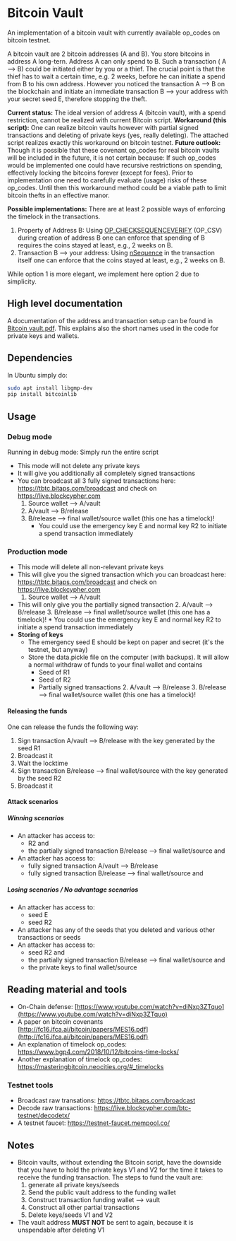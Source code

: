 # Bitcoin Vault
An implementation of a bitcoin vault with currently available op_codes on bitcoin testnet.

A bitcoin vault are 2 bitcoin addresses (A and B). You store bitcoins in address A long-tern. Address A can only spend to B. Such a transaction ( A --> B) could be initiated either by you or a thief.  The crucial point is that the thief has to wait a certain time, e.g. 2 weeks, before he can initiate a spend from B to his own address. However you noticed the transaction A --> B on the blockchain and initiate an immediate transaction B --> your address with your secret seed E, therefore stopping the theft. 

**Current status:** The ideal version of address A (bitcoin vault), with a spend restriction, cannot be realized with current Bitcoin script.
**Workaround (this script):** One can realize bitcoin vaults however with partial signed transactions and deleting of private keys (yes, really deleting).  The attached script realizes exactly this workaround on bitcoin testnet. 
**Future outlook:** Though it is possible that these covenant op_codes  for real bitcoin vaults will be included in the future, it is not certain because: If such op_codes would be implemented one could have recursive restrictions on spending, effectively locking the bitcoins forever (except for fees). Prior to implementation one need to carefully evaluate (usage) risks of these op_codes. Until then this workaround method could be a viable path to limit bitcoin thefts in an effective manor.

**Possible implementations:** There are at least 2 possible ways of enforcing the timelock in the transactions.

 1. Property of Address B: Using  [OP_CHECKSEQUENCEVERIFY](https://masteringbitcoin.neocities.org/#_timelocks) (OP_CSV)  during creation of address B one can enforce that spending of B requires the coins stayed at least, e.g., 2 weeks on B.
 2. Transaction B --> your address: Using  [nSequence](https://masteringbitcoin.neocities.org/#_timelocks) in the transaction itself one can enforce that the coins stayed at least, e.g., 2 weeks on B.

While option 1 is more elegant, we implement here option 2 due to simplicity.

## High level documentation
A documentation of the address and transaction setup can be found in [Bitcoin vault.pdf](Bitcoin%20vault.pdf).  This explains also the short names used in the code for private keys and wallets.

##  Dependencies
In Ubuntu simply do:
```sh
sudo apt install libgmp-dev
pip install bitcoinlib
```
## Usage

### Debug mode
Running in debug mode:  Simply run the entire script
* This mode will not delete any private keys
* It will give you additionally all completely signed transactions
* You can broadcast all 3 fully signed transactions here:   https://tbtc.bitaps.com/broadcast  and check on   https://live.blockcypher.com
	1. Source wallet --> A/vault
	2. A/vault --> B/release
	3. B/release --> final wallet/source wallet  (this one has a timelock)!
		* You could use the emergency key E and normal key R2 to initiate a spend transaction immediately

### Production mode
* This mode will delete all non-relevant private keys
* This will give you the signed transaction which you can broadcast here:   https://tbtc.bitaps.com/broadcast   and check on   https://live.blockcypher.com
	1. Source wallet --> A/vault
* This will only give you the partially signed transaction
	2. A/vault --> B/release
	3. B/release --> final wallet/source wallet  (this one has a timelock)!
		* You could use the emergency key E and normal key R2 to initiate a spend transaction immediately
* **Storing of keys**
	* The emergency seed E should be kept on paper and secret (it's the testnet, but anyway) 
	* Store the data.pickle file on the computer  (with backups). It will allow a normal withdraw of funds to your final wallet and contains
		* Seed of R1
		* Seed of R2
		* Partially signed transactions 
			2. A/vault --> B/release
			3. B/release --> final wallet/source wallet  (this one has a timelock)!

#### Releasing the funds
One can release the funds the following way:
1. Sign transaction A/vault --> B/release  with the key generated by the seed R1
2. Broadcast it
3. Wait the locktime
4. Sign transaction B/release --> final wallet/source with the key generated by the seed R2
5. Broadcast it

#### Attack scenarios
##### Winning scenarios
* An attacker has access to:
	* R2 and
	* the partially signed transaction B/release --> final wallet/source and
* An attacker has access to:
	* fully signed transaction A/vault --> B/release
	* fully signed transaction B/release --> final wallet/source and

##### Losing scenarios / No advantage scenarios
* An attacker has access to:
	* seed E
	* seed R2
* An attacker has any of the seeds that you deleted and various other transactions or seeds
* An attacker has access to:
	* seed R2 and
	* the partially signed transaction B/release --> final wallet/source and
	* the private keys to final wallet/source


## Reading material and tools


* On-Chain defense: [https://www.youtube.com/watch?v=diNxp3ZTquo](https://www.youtube.com/watch?v=diNxp3ZTquo) 
* A paper on bitcoin covenants  [http://fc16.ifca.ai/bitcoin/papers/MES16.pdf](http://fc16.ifca.ai/bitcoin/papers/MES16.pdf)
* An explanation of timelock op_codes: https://www.bgp4.com/2018/10/12/bitcoins-time-locks/
* Another explanation of timelock op_codes: https://masteringbitcoin.neocities.org/#_timelocks


### Testnet tools
*  Broadcast raw transations: https://tbtc.bitaps.com/broadcast
*  Decode raw transactions: https://live.blockcypher.com/btc-testnet/decodetx/
*  A testnet faucet: https://testnet-faucet.mempool.co/

## Notes 
* Bitcoin vaults, without extending the Bitcoin script, have the downside that you have to hold the private keys V1 and V2 for the time it takes to receive the funding transaction. The steps to fund the vault are:
	1. generate all private keys/seeds
	2. Send the public vault address to the  funding wallet
	3. Construct transaction funding wallet --> vault
	4. Construct all other partial transactions 
	5. Delete keys/seeds  V1 and V2
* The vault address **MUST NOT** be sent to again, because it is unspendable after deleting V1
